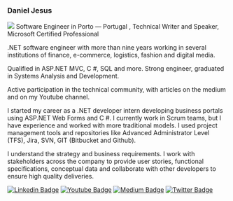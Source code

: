 ### Daniel Jesus 




<img src="https://img.shields.io/badge/c%20sharp-%23239120.svg?&style=for-the-badge&logo=c%20sharp&logoColor=white<" /> Software Engineer in Porto — Portugal , Technical Writer and Speaker, Microsoft Certified Professional


.NET software engineer with more than nine years working in several institutions of finance, e-commerce, logistics, fashion and digital media.

Qualified in ASP.NET MVC, C #, SQL and more. Strong engineer, graduated in Systems Analysis and Development.

Active participation in the technical community, with articles on the medium and on my Youtube channel.

I started my career as a .NET developer intern developing business portals using ASP.NET Web Forms and C #. I currently work in Scrum teams, but I have experience and worked with more traditional models. I used project management tools and repositories like Advanced Administrator Level (TFS), Jira, SVN, GIT (Bitbucket and Github).

I understand the strategy and business requirements. I work with stakeholders across the company to provide user stories, functional specifications, conceptual data and collaborate with other developers to ensure high quality deliveries.


[![Linkedin Badge](https://img.shields.io/badge/linkedin-%230077B5.svg?&style=for-the-badge&logo=linkedin&logoColor=white)](https://www.linkedin.com/in/djesusnet/)
[![Youtube Badge](https://img.shields.io/badge/youtube-%23FF0000.svg?&style=for-the-badge&logo=youtube&logoColor=white)](https://www.youtube.com/danieljesusdotnet)
[![Medium Badge](https://img.shields.io/badge/medium-%2312100E.svg?&style=for-the-badge&logo=medium&logoColor=white)](https://medium.com/@djesusnet/)
[![Twitter Badge](https://img.shields.io/badge/twitter-%231DA1F2.svg?&style=for-the-badge&logo=twitter&logoColor=white)](https://twitter.com/djesusnet)


